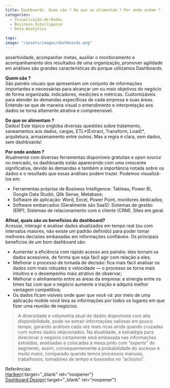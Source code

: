 ```yaml
---
title: Dashboards. Quem são ? Do que se alimentam ? Por onde andam ?
categories:
  - Visualização-de-Dados 
  - Business-Intelligence
  - Data-Analytics

tags:
image: "/assets/images/dashboards.png"
---
```


assertividade, acompanhar metas, auxiliar o monitoramento e acompanhamento dos resultados de uma organização, promover agilidade em análises são grandes características do porque utilizamos Dashboards. 


**Quem são ?**<br>
São painéis visuais que apresentam um conjunto de informações importantes e necessárias para alcançar um ou mais objetivos do negócio de forma organizada: indicadores, medições e métricas.
Customizáveis para atender às demandas específicas de cada empresa e suas áreas.
Entende-se que de maneira visual o entendimento e interpretação aos dados se torna altamente atrativa e compreensível.

**Do que se alimentam ?**<br>
Dados! Este tópico engloba diversas questões sobre tratamento, saneamentos aos dados, cargas, ETL*(Extract, Transform, Load)*, arquitetura, armazenamento entre outros. Mas a regra é clara, sem dados, sem dashboards!

**Por onde andam ?**<br>
Atualmente com diversas ferramentas disponíveis gratuitas e *open source* no mercado, os dashboards estão aparecendo com uma crescente significativa, devido às demandas e também a importância notada sobre os dados e o resultado que essas análises podem trazer. Podemos visualizá-los em:
* Ferramentas próprias de Business Intelligence: Tableau, Power BI, Google Data Studio, Qlik Sense, Metabase;
* Software de aplicação: Word, Excel, Power Point, monitores dedicados;
* Software embarcados (Geralmente são SaaS): Sistemas de gestão (ERP), Sistemas de relacionamento com o cliente (CRM), Sites em geral.

**Afinal, quais são os benefícios do dashboard?**<br>
Acessar, interagir e analisar dados atualizados em tempo real (ou com intervalos maiores, não existe um padrão definido) para poder tomar melhores decisões embasadas em informações confiáveis. Os principais benefícios de um bom dashboard são:

* Aumentar a eficiência com rápido acesso aos painéis: eles tornam os dados acessíveis, de forma que seja fácil agir com relação a eles;
* Melhorar o processo de tomada de decisão: fica mais fácil analisar os dados com mais robustez e velocidade — o processo se torna mais intuitivo e o desempenho mais atrativo de observar;
* Melhorar o alinhamento entre as áreas da empresa: a sinergia entre os times faz com que o negócio aumente a tração e adquira melhor vantagem competitiva;
* Os dados ficam visíveis onde quer que você vá: por meio de uma aplicação mobile você leva as informações por todos os lugares em que fizer uma reunião de negócios.


>A diversidade e volumetria atual de dados disponíveis com alta disponibilidade, pode-se extrair informações valiosas em pouco tempo, gerando análises cada vez mais ricas ainda quando cruzadas com outros dados relacionados.
Na atualidade, a estratégia para direcionar o negócio certamente será embasada nas informações extraídas, analisadas e colocadas à mesa junto com *”experts”* do segmento, assim, consequentemente a probabilidade do sucesso é muito maior, comparado quando temos processos manuais, trabalhosos, tomadores de tempo e baseados no “achismo”. 


Referências:<br>
[Hariken](https://blog.hariken.co/afinal-o-que-e-dashboard-e-para-que-serve/){:target="_blank" rel="noopener"}<br>
[Dashboard Design](https://www.dashboarddesign.com.br/o-que-e-dashboard/){:target="_blank" rel="noopener"}<br>